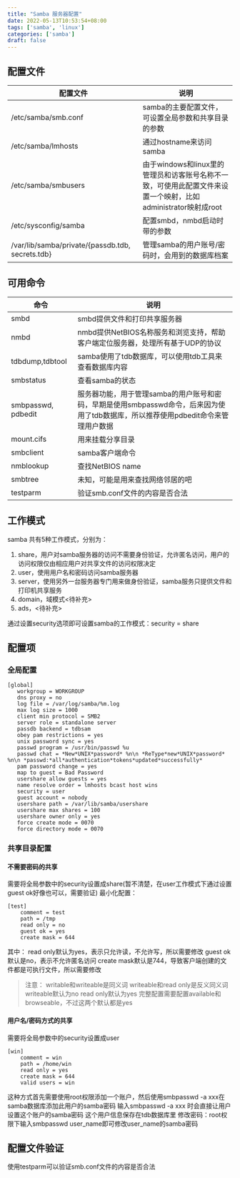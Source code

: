 ```yaml
---
title: "Samba 服务器配置"
date: 2022-05-13T10:53:54+08:00
tags: ['samba', 'linux']
categories: ['samba']
draft: false
---
```


## 配置文件

| 配置文件                                         | 说明                                                         |
| ------------------------------------------------ | ------------------------------------------------------------ |
| /etc/samba/smb.conf                              | samba的主要配置文件，可设置全局参数和共享目录的参数          |
| /etc/samba/lmhosts                               | 通过hostname来访问samba                                      |
| /etc/samba/smbusers                              | 由于windows和linux里的管理员和访客账号名称不一致，可使用此配置文件来设置一个映射，比如administrator映射成root |
| /etc/sysconfig/samba                             | 配置smbd，nmbd启动时带的参数                                 |
| /var/lib/samba/private/{passdb.tdb, secrets.tdb} | 管理samba的用户账号/密码时，会用到的数据库档案               |

## 可用命令

| 命令               | 说明                                                         |
| ------------------ | ------------------------------------------------------------ |
| smbd               | smbd提供文件和打印共享服务器                                 |
| nmbd               | nmbd提供NetBIOS名称服务和浏览支持，帮助客户端定位服务器，处理所有基于UDP的协议 |
| tdbdump,tdbtool    | samba使用了tdb数据库，可以使用tdb工具来查看数据库内容        |
| smbstatus          | 查看samba的状态                                              |
| smbpasswd, pdbedit | 服务器功能，用于管理samba的用户账号和密码，早期是使用smbpasswd命令，后来因为使用了tdb数据库，所以推荐使用pdbedit命令来管理用户数据 |
| mount.cifs         | 用来挂载分享目录                                             |
| smbclient          | samba客户端命令                                              |
| nmblookup          | 查找NetBIOS name                                             |
| smbtree            | 未知，可能是用来查找网络邻居的吧                             |
| testparm           | 验证smb.conf文件的内容是否合法                               |

## 工作模式

samba 共有5种工作模式，分别为：

1. share，用户对samba服务器的访问不需要身份验证，允许匿名访问，用户的访问权限仅由相应用户对共享文件的访问权限决定
2. user，使用用户名和密码访问samba服务器
3. server，使用另外一台服务器专门用来做身份验证，samba服务只提供文件和打印机共享服务
4. domain，域模式<待补充>
5. ads，<待补充>

通过设置security选项即可设置samba的工作模式：security = share

## 配置项

### 全局配置

```
[global]
   workgroup = WORKGROUP
   dns proxy = no
   log file = /var/log/samba/%m.log
   max log size = 1000
   client min protocol = SMB2
   server role = standalone server
   passdb backend = tdbsam
   obey pam restrictions = yes
   unix password sync = yes
   passwd program = /usr/bin/passwd %u
   passwd chat = *New*UNIX*password* %n\n *ReType*new*UNIX*password* %n\n *passwd:*all*authentication*tokens*updated*successfully*
   pam password change = yes
   map to guest = Bad Password
   usershare allow guests = yes
   name resolve order = lmhosts bcast host wins
   security = user
   guest account = nobody
   usershare path = /var/lib/samba/usershare
   usershare max shares = 100
   usershare owner only = yes
   force create mode = 0070
   force directory mode = 0070
```

### 共享目录配置

#### 不需要密码的共享

需要将全局参数中的security设置成share(暂不清楚，在user工作模式下通过设置guest ok好像也可以，需要验证) 最小化配置：

```
[test]
	comment = test
	path = /tmp
	read only = no
	guest ok = yes
	create mask = 644
```

其中： read only默认为yes，表示只允许读，不允许写，所以需要修改 guest ok默认是no，表示不允许匿名访问 create mask默认是744，导致客户端创建的文件都是可执行文件，所以需要修改

> 注意： writable和writeable是同义词 writeable和read only是反义同义词 writeable默认为no read only默认为yes 完整配置需要配置available和browseable，不过这两个默认都是yes

#### 用户名/密码方式的共享

需要将全局参数中的security设置成user

```
[win]
	comment = win
	path = /home/win
	read only = yes
	create mask = 644
	valid users = win
```

这种方式首先需要使用root权限添加一个账户，然后使用smbpasswd -a xxx在samba数据库添加此用户的samba密码  输入smbpasswd -a xxx 时会直接让用户设置这个账户的samba密码 这个用户信息保存在tdb数据库里  修改密码：root权限下输入smbpasswd user_name即可修改user_name的samba密码

## 配置文件验证

使用testparm可以验证smb.conf文件的内容是否合法
